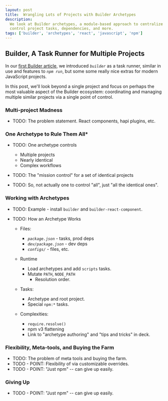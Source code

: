 ```yaml
---
layout: post
title:  Wrangling Lots of Projects with Builder Archetypes
description:
  We look at Builder archetypes, a module-based approach to centralize and
  control project tasks, dependencies, and more.
tags: ['builder', 'archetypes', 'react', 'javascript', 'npm']
---
```


## Builder, A Task Runner for Multiple Projects

In our [first Builder article][builder-post-01], we introduced _`builder`_ as
a task runner, similar in use and features to _`npm run`_, but some some really
nice extras for modern JavaScript projects.

In this post, we'll look beyond a single project and focus on perhaps the most
valuable aspect of the Builder ecosystem: coordinating and managing multiple
similar projects via a single point of control.

### Multi-project Madness

* TODO: The problem statement. React components, hapi plugins, etc.

### One Archetype to Rule Them All*

* TODO: One archetype controls
    * Multiple projects
    * Nearly identical
    * Complex workflows

* TODO: The "mission control" for a set of identical projects

* TODO: So, not actually one to control "all", just "all the identical ones".


### Working with Archetypes

* TODO: Example - install `builder` and `builder-react-component`.

* TODO: How an Archetype Works
    * Files:
        * _`package.json`_ - tasks, prod deps
        * _`dev/package.json`_ - dev deps
        * _`configs/`_ - files, etc.

    * Runtime
        * Load archetypes and add `scripts` tasks.
        * Mutate `PATH`, `NODE_PATH`
            * Resolution order.

    * Tasks:
        * Archetype and root project.
        * Special `npm:*` tasks.

    * Complexities:
        * `require.resolve()`
        * npm v3 flattening
        * Link to "archetype authoring" and "tips and tricks" in deck.



### Flexibility, Meta-tools, and Buying the Farm

* TODO: The problem of meta tools and buying the farm.
* TODO - POINT: Flexibility of via customizable overrides.
* TODO - POINT: "Just npm" -- can give up easily.


### Giving Up

* TODO - POINT: "Just npm" -- can give up easily.


<!-- more start -->

[builder-post-01]: TODO_INSERT_LINK
[fmd]: http://formidablelabs.com/
[builder]: https://github.com/FormidableLabs/builder
[builder-init]: https://github.com/FormidableLabs/builder-init
[builder-react-component]: https://github.com/FormidableLabs/builder-react-component

<!-- more end -->
